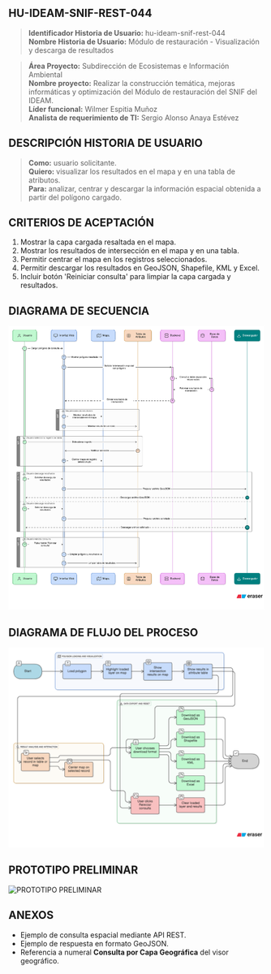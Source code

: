 ## HU-IDEAM-SNIF-REST-044

> **Identificador Historia de Usuario:** hu-ideam-snif-rest-044 \
> **Nombre Historia de Usuario:** Módulo de restauración - Visualización y descarga de resultados

> **Área Proyecto:** Subdirección de Ecosistemas e Información Ambiental \
> **Nombre proyecto:** Realizar la construcción temática, mejoras informáticas y optimización del Módulo de restauración del SNIF del IDEAM. \
> **Líder funcional:** Wilmer Espitia Muñoz\
> **Analista de requerimiento de TI:** Sergio Alonso Anaya Estévez

## DESCRIPCIÓN HISTORIA DE USUARIO

> **Como:** usuario solicitante. \
> **Quiero:**  visualizar los resultados en el mapa y en una tabla de atributos. \
> **Para:** analizar, centrar y descargar la información espacial obtenida a partir del polígono cargado.

## CRITERIOS DE ACEPTACIÓN

   1. Mostrar la capa cargada resaltada en el mapa.  
   2. Mostrar los resultados de intersección en el mapa y en una tabla.
   3. Permitir centrar el mapa en los registros seleccionados.
   4. Permitir descargar los resultados en GeoJSON, Shapefile, KML y Excel.
   5. Incluir botón 'Reiniciar consulta' para limpiar la capa cargada y resultados.


## DIAGRAMA DE SECUENCIA

![IMAGEN DIAGRAMA DE SECUENCIA](assets/secuencia-hu-ideam-snif-rest-044.png)

## DIAGRAMA DE FLUJO DEL PROCESO

![IMAGEN DIAGRAMA DE FLUJO DEL PROCESO](assets/actividades-hu-ideam-snif-rest-044.png)

## PROTOTIPO PRELIMINAR

![PROTOTIPO PRELIMINAR](assets/wireframe-hu-ideam-snif-rest-044.png)

## ANEXOS

- Ejemplo de consulta espacial mediante API REST.
- Ejemplo de respuesta en formato GeoJSON.
- Referencia a numeral **Consulta por Capa Geográfica** del visor geográfico.
